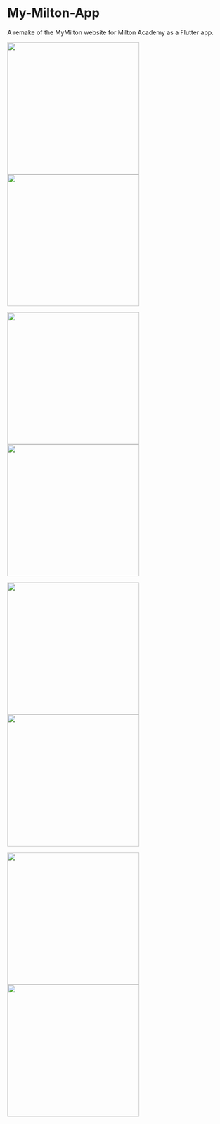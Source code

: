 # My-Milton-App
A remake of the MyMilton website for Milton Academy as a Flutter app.

<img src="screenshots/drawer_home.png" width="300"><img src="screenshots/sample_schedule.png" width="300">

<img src="screenshots/sample_board.png" width="300"><img src="screenshots/example_announcement.png" width="300">

<img src="screenshots/drawer_profile.png" width="300"><img src="screenshots/settings.png" width="300">

<img src="screenshots/hub.png" width="300"><img src="screenshots/dark_mode.png" width="300">
